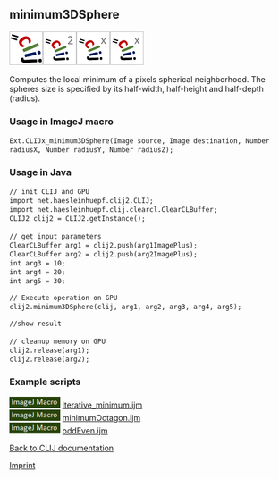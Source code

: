 ## minimum3DSphere
![Image](images/mini_clij1_logo.png)![Image](images/mini_clij2_logo.png)![Image](images/mini_clijx_logo.png)![Image](images/mini_clijx_logo.png)

Computes the local minimum of a pixels spherical neighborhood. The spheres size is specified by 
its half-width, half-height and half-depth (radius).

### Usage in ImageJ macro
```
Ext.CLIJx_minimum3DSphere(Image source, Image destination, Number radiusX, Number radiusY, Number radiusZ);
```


### Usage in Java
```
// init CLIJ and GPU
import net.haesleinhuepf.clij2.CLIJ;
import net.haesleinhuepf.clij.clearcl.ClearCLBuffer;
CLIJ2 clij2 = CLIJ2.getInstance();

// get input parameters
ClearCLBuffer arg1 = clij2.push(arg1ImagePlus);
ClearCLBuffer arg2 = clij2.push(arg2ImagePlus);
int arg3 = 10;
int arg4 = 20;
int arg5 = 30;
```

```
// Execute operation on GPU
clij2.minimum3DSphere(clij, arg1, arg2, arg3, arg4, arg5);
```

```
//show result

// cleanup memory on GPU
clij2.release(arg1);
clij2.release(arg2);
```




### Example scripts
<a href="https://github.com/clij/clij-advanced-filters/blob/master/src/main/macro/"><img src="images/language_macro.png" height="20"/></a> [iterative_minimum.ijm](https://github.com/clij/clij-advanced-filters/blob/master/src/main/macro/iterative_minimum.ijm)  
<a href="https://github.com/clij/clij-advanced-filters/blob/master/src/main/macro/"><img src="images/language_macro.png" height="20"/></a> [minimumOctagon.ijm](https://github.com/clij/clij-advanced-filters/blob/master/src/main/macro/minimumOctagon.ijm)  
<a href="https://github.com/clij/clij-advanced-filters/blob/master/src/main/macro/"><img src="images/language_macro.png" height="20"/></a> [oddEven.ijm](https://github.com/clij/clij-advanced-filters/blob/master/src/main/macro/oddEven.ijm)  


[Back to CLIJ documentation](https://clij.github.io/)

[Imprint](https://clij.github.io/imprint)
